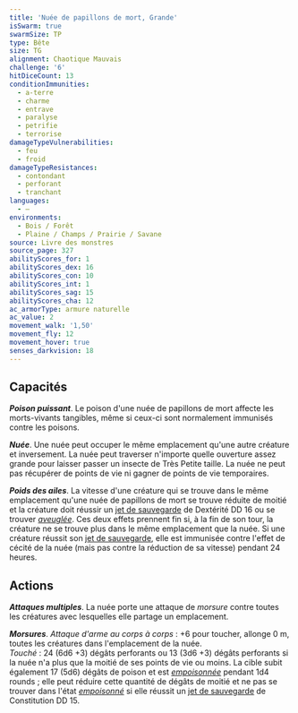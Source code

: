 ```yaml
---
title: 'Nuée de papillons de mort, Grande'
isSwarm: true
swarmSize: TP
type: Bête
size: TG
alignment: Chaotique Mauvais
challenge: '6'
hitDiceCount: 13
conditionImmunities:
  - a-terre
  - charme
  - entrave
  - paralyse
  - petrifie
  - terrorise
damageTypeVulnerabilities:
  - feu
  - froid
damageTypeResistances:
  - contondant
  - perforant
  - tranchant
languages:
  - —
environments:
  - Bois / Forêt
  - Plaine / Champs / Prairie / Savane
source: Livre des monstres
source_page: 327
abilityScores_for: 1
abilityScores_dex: 16
abilityScores_con: 10
abilityScores_int: 1
abilityScores_sag: 15
abilityScores_cha: 12
ac_armorType: armure naturelle
ac_value: 2
movement_walk: '1,50'
movement_fly: 12
movement_hover: true
senses_darkvision: 18
---
```

## Capacités
_**Poison puissant**_. Le poison d'une nuée de papillons de mort affecte les morts-vivants tangibles, même si ceux-ci sont normalement immunisés contre les poisons.

_**Nuée**_. Une nuée peut occuper le même emplacement qu'une autre créature et inversement. La nuée peut traverser n'importe quelle ouverture assez grande pour laisser passer un insecte de Très Petite taille. La nuée ne peut pas récupérer de points de vie ni gagner de points de vie temporaires.

_**Poids des ailes**_. La vitesse d'une créature qui se trouve dans le même emplacement qu'une nuée de papillons de mort se trouve réduite de moitié et la créature doit réussir un [jet de sauvegarde](/utiliser-les-caracteristiques/#jets-de-sauvegarde) de Dextérité DD 16 ou se trouver [_aveuglée_](/gerer-la-sante-du-personnage/#aveugle). Ces deux effets prennent fin si, à la fin de son tour, la créature ne se trouve plus dans le même emplacement que la nuée. Si une créature réussit son [jet de sauvegarde](/utiliser-les-caracteristiques/#jets-de-sauvegarde), elle est immunisée contre l'effet de cécité de la nuée (mais pas contre la réduction de sa vitesse) pendant 24 heures.

## Actions
_**Attaques multiples**_. La nuée porte une attaque de _morsure_ contre toutes les créatures avec lesquelles elle partage un emplacement.

_**Morsures**_. _Attaque d'arme au corps à corps_ : +6 pour toucher, allonge 0 m, toutes les créatures dans l'emplacement de la nuée.  
_Touché_ : 24 (6d6 +3) dégâts perforants ou 13 (3d6 +3) dégâts perforants si la nuée n'a plus que la moitié de ses points de vie ou moins. La cible subit également 17 (5d6) dégâts de poison et est [_empoisonnée_](/gerer-la-sante-du-personnage/#empoisonne) pendant 1d4 rounds ; elle peut réduire cette quantité de dégâts de moitié et ne pas se trouver dans l'état [_empoisonné_](/gerer-la-sante-du-personnage/#empoisonne) si elle réussit un [jet de sauvegarde](/utiliser-les-caracteristiques/#jets-de-sauvegarde) de Constitution DD 15.
